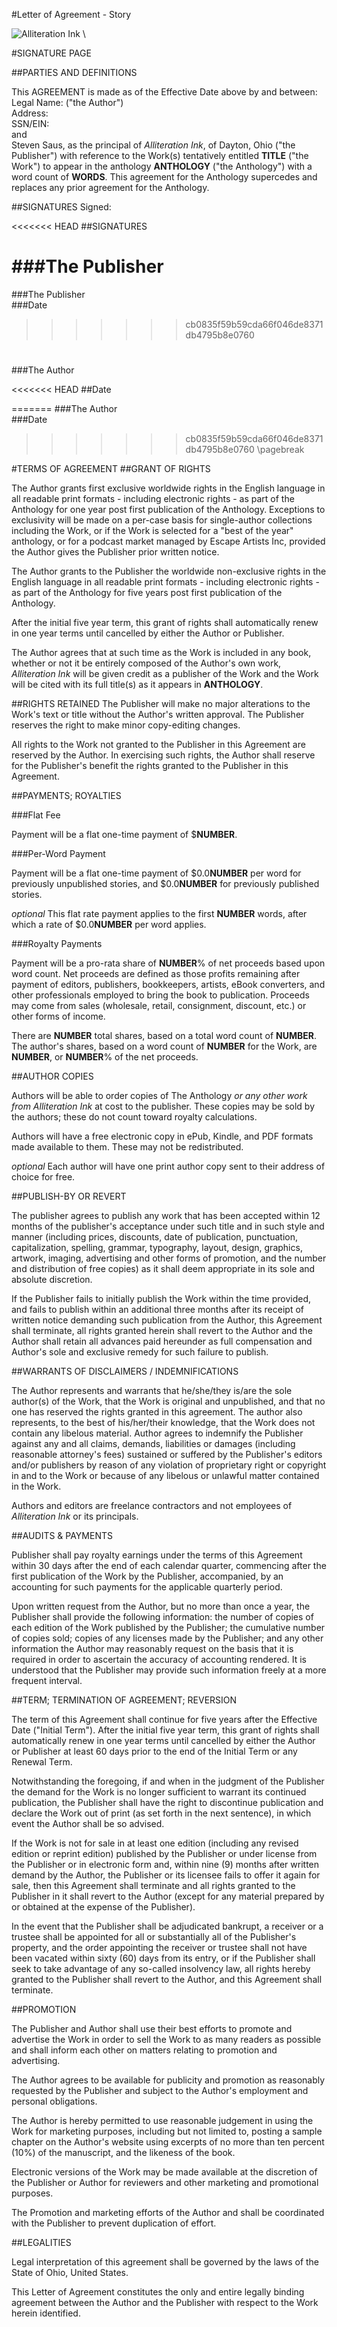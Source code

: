 #Letter of Agreement - Story

![](aink_logo.png "Alliteration Ink")  \  

#SIGNATURE PAGE

##PARTIES AND DEFINITIONS

This AGREEMENT is made as of the Effective Date above by and between:   
Legal Name:                                 ("the Author")   
Address:   
SSN/EIN:  
and   
Steven Saus, as the principal of *Alliteration Ink*, of Dayton, Ohio ("the Publisher") with reference to the Work(s) tentatively entitled **TITLE** ("the Work") to appear in the anthology **ANTHOLOGY** ("the Anthology") with a word count of **WORDS**.   This agreement for the Anthology supercedes and replaces any prior agreement for the Anthology.

##SIGNATURES
Signed:  
 
<<<<<<< HEAD
##SIGNATURES
 
###The Publisher  
=======
###The Publisher  
###Date  
>>>>>>> cb0835f59b59cda66f046de8371db4795b8e0760

#  
#
###The Author

<<<<<<< HEAD
##Date  

=======
###The Author  
###Date  
>>>>>>> cb0835f59b59cda66f046de8371db4795b8e0760
\pagebreak

#TERMS OF AGREEMENT
##GRANT OF RIGHTS

The Author grants first exclusive worldwide rights in the English language in all readable print formats - including electronic rights - as part of the Anthology for one year post first publication of the Anthology.  Exceptions to exclusivity will be made on a per-case basis for single-author collections including the Work, or if the Work is selected for a "best of the year" anthology, or for a podcast market managed by Escape Artists Inc, provided the Author gives the Publisher prior written notice.  

The Author grants to the Publisher the worldwide non-exclusive rights in the English language in all readable print formats - including electronic rights - as part of the Anthology for five years post first publication of the Anthology.  

After the initial five year term, this grant of rights shall automatically renew in one year terms until cancelled by either the Author or Publisher. 

The Author agrees that at such time as the Work is included in any book, whether or not it be entirely composed of the Author's own work, *Alliteration Ink* will be given credit as a publisher of the Work and the Work will be cited with its full title(s) as it appears in **ANTHOLOGY**.   

##RIGHTS RETAINED
The Publisher will make no major alterations to the Work's text or title without the Author's written approval. The Publisher reserves the right to make minor copy-editing changes.   

All rights to the Work not granted to the Publisher in this Agreement are reserved by the Author. In exercising such rights, the Author shall reserve for the Publisher's benefit the rights granted to the Publisher in this Agreement.  

##PAYMENTS; ROYALTIES

###Flat Fee

Payment will be a flat one-time payment of $**NUMBER**.   

###Per-Word Payment

Payment will be a flat one-time payment of $0.0**NUMBER** per word for previously unpublished stories, and $0.0**NUMBER** for previously published stories.  

*optional* This flat rate payment applies to the first **NUMBER** words, after which a rate of $0.0**NUMBER** per word applies.

###Royalty Payments

Payment will be a pro-rata share of **NUMBER**% of net proceeds based upon word count. Net proceeds are defined as those profits remaining after payment of editors, publishers, bookkeepers, artists, eBook converters, and other professionals employed to bring the book to publication. Proceeds may come from sales (wholesale, retail, consignment, discount, etc.) or other forms of income.  

There are **NUMBER** total shares, based on a total word count of **NUMBER**. The author's shares, based on a word count of **NUMBER** for the Work, are **NUMBER**, or **NUMBER**% of the net proceeds.  

##AUTHOR COPIES

Authors will be able to order copies of The Anthology *or any other work from Alliteration Ink* at cost to the publisher.  These copies may be sold by the authors;  these do not count toward royalty calculations.  

Authors will have a free electronic copy in ePub, Kindle, and PDF formats made available to them.  These may not be redistributed.    

*optional* Each author will have one print author copy sent to their address of choice for free.  

##PUBLISH-BY OR REVERT

The publisher agrees to publish any work that has been accepted within 12 months of the publisher's acceptance under such title and in such style and manner (including prices, discounts, date of publication, punctuation, capitalization, spelling, grammar, typography, layout, design, graphics, artwork, imaging, advertising and other forms of promotion, and the number and distribution of free copies) as it shall deem appropriate in its sole and absolute discretion.  

If the Publisher fails to initially publish the Work within the time provided, and fails to publish within an additional three months after its receipt of written notice demanding such publication from the Author, this Agreement shall terminate, all rights granted herein shall revert to the Author and the Author shall retain all advances paid hereunder as full compensation and Author's sole and exclusive remedy for such failure to publish.   

##WARRANTS OF DISCLAIMERS / INDEMNIFICATIONS

The Author represents and warrants that he/she/they is/are the sole author(s) of the Work, that the Work is original and unpublished, and that no one has reserved the rights granted in this agreement. The author also represents, to the best of his/her/their knowledge, that the Work does not contain any libelous material. Author agrees to indemnify the Publisher against any and all claims, demands, liabilities or damages (including reasonable attorney's fees) sustained or suffered by the Publisher's editors and/or publishers by reason of any violation of proprietary right or copyright in and to the Work or because of any libelous or unlawful matter contained in the Work.   

Authors and editors are freelance contractors and not employees of *Alliteration Ink* or its principals.  

##AUDITS & PAYMENTS

Publisher shall pay royalty earnings under the terms of this Agreement within 30 days after the end of each calendar quarter, commencing after the first publication of the Work by the Publisher, accompanied, by an accounting for such payments for the applicable quarterly period.   

Upon written request from the Author, but no more than once a year, the Publisher shall provide the following information: the number of copies of each edition of the Work published by the Publisher; the cumulative number of copies sold; copies of any licenses made by the Publisher; and any other information the Author may reasonably request on the basis that it is required in order to ascertain the accuracy of accounting rendered. It is understood that the Publisher may provide such information freely at a more frequent interval.  

##TERM; TERMINATION OF AGREEMENT; REVERSION

The term of this Agreement shall continue for five years after the Effective Date ("Initial Term").  After the initial five year term, this grant of rights shall automatically renew in one year terms until cancelled by either the Author or Publisher at least 60 days prior to the end of the Initial Term or any Renewal Term.

Notwithstanding the foregoing, if and when in the judgment of the Publisher the demand for the Work is no longer sufficient to warrant its continued publication, the Publisher shall have the right to discontinue publication and declare the Work out of print (as set forth in the next sentence), in which event the Author shall be so advised.   

If the Work is not for sale in at least one edition (including any revised edition or reprint edition) published by the Publisher or under license from the Publisher or in electronic form and, within nine (9) months after written demand by the Author, the Publisher or its licensee fails to offer it again for sale, then this Agreement shall terminate and all rights granted to the Publisher in it shall revert to the Author (except for any material prepared by or obtained at the expense of the Publisher).

In the event that the Publisher shall be adjudicated bankrupt, a receiver or a trustee shall be appointed for all or substantially all of the Publisher's property, and the order appointing the receiver or trustee shall not have been vacated within sixty (60) days from its entry, or if the Publisher shall seek to take advantage of any so-called insolvency law, all rights hereby granted to the Publisher shall revert to the Author, and this Agreement shall terminate.   

##PROMOTION

The Publisher and Author shall use their best efforts to promote and advertise the Work in order to sell the Work to as many readers as possible and shall inform each other on matters relating to promotion and advertising.   

The Author agrees to be available for publicity and promotion as reasonably requested by the Publisher and subject to the Author's employment and personal obligations.

The Author is hereby permitted to use reasonable judgement in using the Work for marketing purposes, including but not limited to, posting a sample chapter on the Author's website using excerpts of no more than ten percent (10%) of the manuscript, and the likeness of the book.  

Electronic versions of the Work may be made available at the discretion of the Publisher or Author for reviewers and other marketing and promotional purposes.            

The Promotion and marketing efforts of the Author and shall be coordinated with the Publisher to prevent duplication of effort.   

##LEGALITIES

Legal interpretation of this agreement shall be governed by the laws of the State of Ohio, United States.  

This Letter of Agreement constitutes the only and entire legally binding agreement between the Author and the Publisher with respect to the Work herein identified.   
